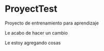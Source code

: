 # ProyectTest
Proyecto de entrenamiento para aprendizaje

Le acabo de hacer un cambio

Le estoy agregando cosas
